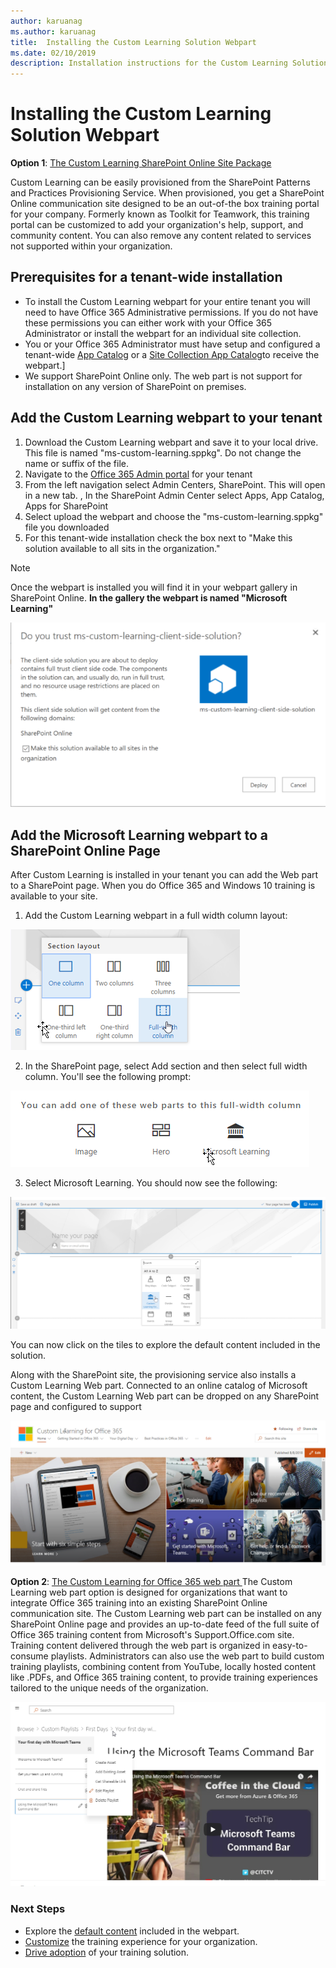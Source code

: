 ```yaml
---
author: karuanag
ms.author: karuanag
title:  Installing the Custom Learning Solution Webpart
ms.date: 02/10/2019
description: Installation instructions for the Custom Learning Solution Webpart
---
```

# Installing the Custom Learning Solution Webpart

**Option 1**: [The Custom Learning SharePoint Online Site Package](installsitepackage.md)

Custom Learning can be easily provisioned from the SharePoint Patterns and Practices Provisioning Service. When provisioned, you get a SharePoint Online communication site designed to be an out-of-the box training portal for your company. Formerly known as Toolkit for Teamwork, this training portal can be customized to add your organization's help, support, and community content. You can also remove any content related to services not supported within your organization. 

## Prerequisites for a tenant-wide installation

- To install the Custom Learning webpart for your entire tenant you will need to have Office 365 Administrative permissions.  If you do not have these permissions you can either work with your Office 365 Administrator or install the webpart for an individual site collection.
- You or your Office 365 Administrator must have setup and configured a tenant-wide [App Catalog](https://docs.microsoft.com/en-us/sharepoint/dev/spfx/set-up-your-developer-tenant) or a [Site Collection App Catalog](https://docs.microsoft.com/en-us/sharepoint/dev/general-development/site-collection-app-catalog)to receive the webpart.]
- We support SharePoint Online only. The web part is not support for installation on any version of SharePoint on premises.

## Add the Custom Learning webpart to your tenant 

1. Download the Custom Learning webpart and save it to your local drive.  This file is named "ms-custom-learning.sppkg".  Do not change the name or suffix of the file. 
2. Navigate to the [Office 365 Admin portal](https://admin.microsoft.com/AdminPortal/Home#/homepage) for your tenant
3. From the left navigation select Admin Centers, SharePoint. This will open in a new tab. 
, In the SharePoint Admin Center select Apps, App Catalog, Apps for SharePoint 
4. Select upload the webpart and choose the "ms-custom-learning.sppkg" file you downloaded
5. For this tenant-wide installation check the box next to "Make this solution available to all sits in the organization."  
 
> [!NOTE]
> Once the webpart is installed you will find it in your webpart gallery in SharePoint Online.  **In the gallery the webpart is named "Microsoft Learning"**

![Deploy Solution](media/trustapp_sm.png)


## Add the Microsoft Learning webpart to a SharePoint Online Page

After Custom Learning is installed in your tenant you can add the Web part to a SharePoint page. When you do Office 365 and Windows 10 training is available to your site.

1. Add the Custom Learning webpart in a full width column layout:

![SharePoint Page Layout](media/clo365fullcolumnwidth.png)

2. In the SharePoint page, select Add section and then select full width column.  You'll see the following prompt:

![AddWebpart](media/clo365addfullwidthwebpart.png)

3. Select Microsoft Learning.  You should now see the following: 

![Custom Learning webpart](media/clo365addwebpart.png)

 You can now click on the tiles to explore the default content included in the solution.  

 Along with the SharePoint site, the provisioning service also installs a Custom Learning Web part. Connected to an online catalog of Microsoft content, the Custom Learning Web part can be dropped on any SharePoint page and configured to support  

![Custom Learning for Office 365 site experience](media/clo365homepage.png)

**Option 2**: [The Custom Learning for Office 365 web part ](installwebpart.md)
The Custom Learning web part option is designed for organizations that want to integrate Office 365 training into an existing SharePoint Online communication site. The Custom Learning web part can be installed on any SharePoint Online page and provides an up-to-date feed of the full suite of Office 365 training content from Microsoft's Support.Office.com site. Training content delivered through the web part is organized in easy-to-consume playlists. Administrators can also use the web part to build custom training playlists, combining content from YouTube, locally hosted content like .PDFs, and Office 365 training content, to provide training experiences tailored to the unique needs of the organization.

![Custom Learning for Office 365 webpart](media/clo365customplaylist.png)

### Next Steps
- Explore the [default content](webpartcontent.md) included in the webpart.
- [Customize](customization.md) the training experience for your organization.
- [Drive adoption](driveadoption.md) of your training solution.

